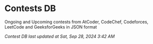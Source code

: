 # Contests DB

Ongoing and Upcoming contests from AtCoder, CodeChef, Codeforces, LeetCode and GeeksforGeeks in JSON format

*Contest DB last updated at Sat, Sep 28, 2024 3:42 AM*  
